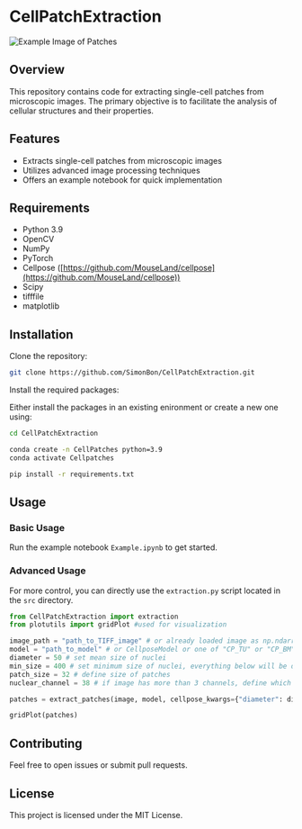 # CellPatchExtraction

![Example Image of Patches](./__documentation/cellpatchextraction.png) 

## Overview

This repository contains code for extracting single-cell patches from microscopic images. The primary objective is to facilitate the analysis of cellular structures and their properties.

## Features

- Extracts single-cell patches from microscopic images
- Utilizes advanced image processing techniques
- Offers an example notebook for quick implementation

## Requirements

- Python 3.9
- OpenCV
- NumPy
- PyTorch
- Cellpose ([https://github.com/MouseLand/cellpose](https://github.com/MouseLand/cellpose))
- Scipy
- tifffile
- matplotlib

## Installation

Clone the repository:

```bash
git clone https://github.com/SimonBon/CellPatchExtraction.git
```

Install the required packages:

Either install the packages in an existing enironment or create a new one using:


```bash
cd CellPatchExtraction

conda create -n CellPatches python=3.9
conda activate Cellpatches

pip install -r requirements.txt
```

## Usage

### Basic Usage

Run the example notebook `Example.ipynb` to get started.

### Advanced Usage

For more control, you can directly use the `extraction.py` script located in the `src` directory.

```python
from CellPatchExtraction import extraction
from plotutils import gridPlot #used for visualization

image_path = "path_to_TIFF_image" # or already loaded image as np.ndarray
model = "path_to_model" # or CellposeModel or one of "CP_TU" or "CP_BM"
diameter = 50 # set mean size of nuclei
min_size = 400 # set minimum size of nuclei, everything below will be discarded
patch_size = 32 # define size of patches
nuclear_channel = 38 # if image has more than 3 channels, define which channel should be used for segmentation

patches = extract_patches(image, model, cellpose_kwargs={"diameter": diameter, "min_size": min_size}, patch_size=32, nuclear_channel=38)

gridPlot(patches)
```

## Contributing

Feel free to open issues or submit pull requests.

## License

This project is licensed under the MIT License.
